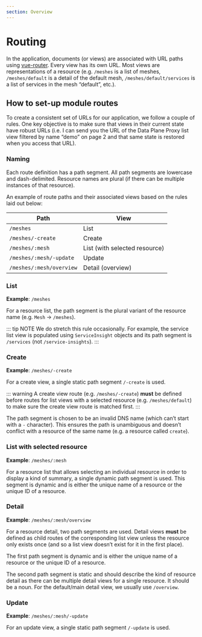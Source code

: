 ```yaml
---
section: Overview
---
```

# Routing

In the application, documents (or views) are associated with URL paths using
[vue-router](https://router.vuejs.org/). Every view has its own URL. Most views
are representations of a resource (e.g. `/meshes` is a list of meshes,
`/meshes/default` is a detail of the default mesh, `/meshes/default/services`
is a list of services in the mesh “default”, etc.).

## How to set-up module routes

To create a consistent set of URLs for our application, we follow a couple of
rules. One key objective is to make sure that views in their current state have
robust URLs (i.e. I can send you the URL of the Data Plane Proxy list view
filtered by name “demo” on page 2 and that same state is restored when you
access that URL).

### Naming

Each route definition has a path segment. All path segments are lowercase and
dash-delimited. Resource names are plural (if there can be multiple instances
of that resource).

An example of route paths and their associated views based on the rules laid
out below:

| Path                     | View                          |
| ------------------------ | ----------------------------- |
| `/meshes`                | List                          |
| `/meshes/-create`        | Create                        |
| `/meshes/:mesh`          | List (with selected resource) |
| `/meshes/:mesh/-update`  | Update                        |
| `/meshes/:mesh/overview` | Detail (overview)             |

### List

**Example**: `/meshes`

For a resource list, the path segment is the plural variant of the resource
name (e.g. `Mesh` → `/meshes`).

::: tip NOTE
We do stretch this rule occasionally. For example, the service list view is
populated using `ServiceInsight` objects and its path segment is `/services`
(not `/service-insights`).
:::

### Create

**Example**: `/meshes/-create`

For a create view, a single static path segment `/-create` is used.

::: warning
A create view route (e.g. `/meshes/-create`) **must** be defined before routes
for list views with a selected resource (e.g. `/meshes/default`) to make sure
the create view route is matched first.
:::

The path segment is chosen to be an invalid DNS name (which can’t start with a
`-` character). This ensures the path is unambiguous and doesn’t conflict with
a resource of the same name (e.g. a resource called `create`).

### List with selected resource

**Example**: `/meshes/:mesh`

For a resource list that allows selecting an individual resource in order to
display a kind of summary, a single dynamic path segment is used. This segment
is dynamic and is either the unique name of a resource or the unique ID of a
resource.

### Detail

**Example**: `/meshes/:mesh/overview`

For a resource detail, two path segments are used. Detail views **must** be
defined as child routes of the corresponding list view unless the resource only
exists once (and so a list view doesn’t exist for it in the first place).

The first path segment is dynamic and is either the unique name of a resource
or the unique ID of a resource.

The second path segment is static and should describe the kind of resource
detail as there can be multiple detail views for a single resource. It should
be a noun. For the default/main detail view, we usually use `/overview`.

### Update

**Example**: `/meshes/:mesh/-update`

For an update view, a single static path segment `/-update` is used.

